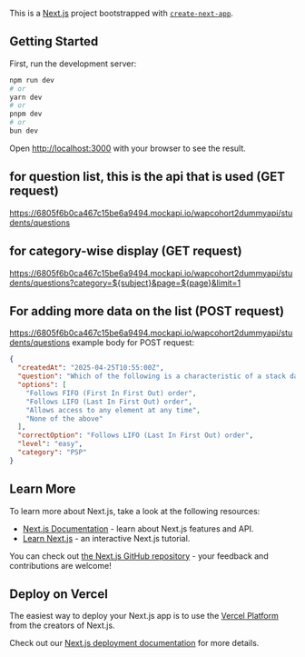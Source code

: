This is a [Next.js](https://nextjs.org) project bootstrapped with [`create-next-app`](https://github.com/vercel/next.js/tree/canary/packages/create-next-app).

## Getting Started

First, run the development server:

```bash
npm run dev
# or
yarn dev
# or
pnpm dev
# or
bun dev
```

Open [http://localhost:3000](http://localhost:3000) with your browser to see the result.



## for question list, this is the api that is used (GET request)
https://6805f6b0ca467c15be6a9494.mockapi.io/wapcohort2dummyapi/students/questions

## for category-wise display (GET request)
https://6805f6b0ca467c15be6a9494.mockapi.io/wapcohort2dummyapi/students/questions?category=${subject}&page=${page}&limit=1

## For adding more data on the list (POST request)
https://6805f6b0ca467c15be6a9494.mockapi.io/wapcohort2dummyapi/students/questions
example body for POST request:

```json
{
  "createdAt": "2025-04-25T10:55:00Z",
  "question": "Which of the following is a characteristic of a stack data structure?",
  "options": [
    "Follows FIFO (First In First Out) order",
    "Follows LIFO (Last In First Out) order",
    "Allows access to any element at any time",
    "None of the above"
  ],
  "correctOption": "Follows LIFO (Last In First Out) order",
  "level": "easy",
  "category": "PSP"
}
```


## Learn More

To learn more about Next.js, take a look at the following resources:

- [Next.js Documentation](https://nextjs.org/docs) - learn about Next.js features and API.
- [Learn Next.js](https://nextjs.org/learn) - an interactive Next.js tutorial.

You can check out [the Next.js GitHub repository](https://github.com/vercel/next.js) - your feedback and contributions are welcome!

## Deploy on Vercel

The easiest way to deploy your Next.js app is to use the [Vercel Platform](https://vercel.com/new?utm_medium=default-template&filter=next.js&utm_source=create-next-app&utm_campaign=create-next-app-readme) from the creators of Next.js.

Check out our [Next.js deployment documentation](https://nextjs.org/docs/app/building-your-application/deploying) for more details.
